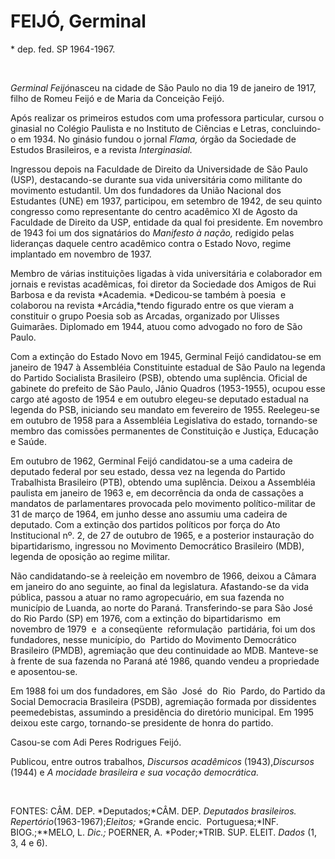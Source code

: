 FEIJÓ, Germinal 
================

\* dep. fed. SP 1964-1967.

 

*Germinal Feijó*nasceu na cidade de São Paulo no dia 19 de janeiro de
1917, filho de Romeu Feijó e de Maria da Conceição Feijó.

Após realizar os primeiros estudos com uma professora particular, cursou
o ginasial no Colégio Paulista e no Instituto de Ciências e Letras,
concluindo-o em 1934. No ginásio fundou o jornal *Flama,* órgão da
Sociedade de Estudos Brasileiros, e a revista *Interginasial.*

Ingressou depois na Faculdade de Direito da Universidade de São Paulo
(USP), destacando-se durante sua vida universitária como militante do
movimento estudantil. Um dos fundadores da União Nacional dos Estudantes
(UNE) em 1937, participou, em setembro de 1942, de seu quinto congresso
como representante do centro acadêmico XI de Agosto da Faculdade de
Direito da USP, entidade da qual foi presidente. Em novembro de 1943 foi
um dos signatários do *Manifesto à nação,* redigido pelas lideranças
daquele centro acadêmico contra o Estado Novo, regime implantado em
novembro de 1937.

Membro de várias instituições ligadas à vida universitária e colaborador
em jornais e revistas acadêmicas, foi diretor da Sociedade dos Amigos de
Rui Barbosa e da revista *Academia. *Dedicou-se também à poesia  e 
colaborou na revista *Arcádia,*tendo figurado entre os que vieram a
constituir o grupo Poesia sob as Arcadas, organizado por Ulisses
Guimarães. Diplomado em 1944, atuou como advogado no foro de São Paulo.

Com a extinção do Estado Novo em 1945, Germinal Feijó candidatou-se em
janeiro de 1947 à Assembléia Constituinte estadual de São Paulo na
legenda do Partido Socialista Brasileiro (PSB), obtendo uma suplência.
Oficial de gabinete do prefeito de São Paulo, Jânio Quadros (1953-1955),
ocupou esse cargo até agosto de 1954 e em outubro elegeu-se deputado
estadual na legenda do PSB, iniciando seu mandato em fevereiro de 1955.
Reelegeu-se em outubro de 1958 para a Assembléia Legislativa do estado,
tornando-se membro das comissões permanentes de Constituição e Justiça,
Educação e Saúde.

Em outubro de 1962, Germinal Feijó candidatou-se a uma cadeira de
deputado federal por seu estado, dessa vez na legenda do Partido
Trabalhista Brasileiro (PTB), obtendo uma suplência. Deixou a Assembléia
paulista em janeiro de 1963 e, em decorrência da onda de cassações a
mandatos de parlamentares provocada pelo movimento político-militar de
31 de março de 1964, em junho desse ano assumiu uma cadeira de deputado.
Com a extinção dos partidos políticos por força do Ato Institucional nº.
2, de 27 de outubro de 1965, e a posterior instauração do
bipartidarismo, ingressou no Movimento Democrático Brasileiro (MDB),
legenda de oposição ao regime militar.

Não candidatando-se à reeleição em novembro de 1966, deixou a Câmara em
janeiro do ano seguinte, ao final da legislatura. Afastando-se da vida
pública, passou a atuar no ramo agropecuário, em sua fazenda no
município de Luanda, ao norte do Paraná. Transferindo-se para São José
do Rio Pardo (SP) em 1976, com a extinção do bipartidarismo  em 
novembro de 1979  e  a conseqüente  reformulação  partidária, foi um dos
fundadores, nesse município, do  Partido do Movimento Democrático
Brasileiro (PMDB), agremiação que deu continuidade ao MDB. Manteve-se à
frente de sua fazenda no Paraná até 1986, quando vendeu a propriedade e
aposentou-se.

Em 1988 foi um dos fundadores, em São  José  do  Rio  Pardo, do Partido
da Social Democracia Brasileira (PSDB), agremiação formada por
dissidentes peemedebistas, assumindo a presidência do diretório
municipal. Em 1995 deixou este cargo, tornando-se presidente de honra do
partido.

Casou-se com Adi Peres Rodrigues Feijó.

Publicou, entre outros trabalhos, *Discursos acadêmicos*
(1943),*Discursos* (1944) e *A* *mocidade brasileira e sua vocação
democrática.*

 

FONTES: CÂM. DEP. *Deputados;*CÂM. DEP. *Deputados brasileiros. 
Repertório*(1963-1967);*Eleitos;* *Grande encic.  Portuguesa;*INF.
BIOG.;**MELO, L. *Dic.;* POERNER, A. *Poder;*TRIB. SUP. ELEIT. *Dados*
(1, 3, 4 e 6).

